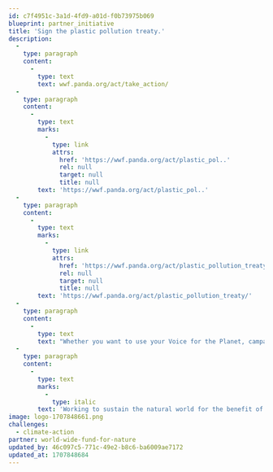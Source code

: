 ```yaml
---
id: c7f4951c-3a1d-4fd9-a01d-f0b73975b069
blueprint: partner_initiative
title: 'Sign the plastic pollution treaty.'
description:
  -
    type: paragraph
    content:
      -
        type: text
        text: wwf.panda.org/act/take_action/
  -
    type: paragraph
    content:
      -
        type: text
        marks:
          -
            type: link
            attrs:
              href: 'https://wwf.panda.org/act/plastic_pol..'
              rel: null
              target: null
              title: null
        text: 'https://wwf.panda.org/act/plastic_pol..'
  -
    type: paragraph
    content:
      -
        type: text
        marks:
          -
            type: link
            attrs:
              href: 'https://wwf.panda.org/act/plastic_pollution_treaty/'
              rel: null
              target: null
              title: null
        text: 'https://wwf.panda.org/act/plastic_pollution_treaty/'
  -
    type: paragraph
    content:
      -
        type: text
        text: "Whether you want to use your Voice for the Planet, campaign with us by signing one of our petitions, or are looking for activities to inspire your children to learn more about the natural world, we’ll be with you every step of the way.\_"
  -
    type: paragraph
    content:
      -
        type: text
        marks:
          -
            type: italic
        text: 'Working to sustain the natural world for the benefit of people and nature'
image: logo-1707848661.png
challenges:
  - climate-action
partner: world-wide-fund-for-nature
updated_by: 46c097c5-771c-49e2-b8c6-ba6009ae7172
updated_at: 1707848684
---
```

